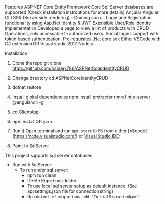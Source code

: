 Features
ASP.NET Core
Entity Framework Core
Sql Server databases are supported (Check installation instrcutions for more details)
Angular
Angular CLI
SSR (Server side rendering) - Coming soon...
Login and Registration functionality using Asp.Net Identity & JWT
Extensible User/Role identity implementation
Developed a page to view a list of products with CRUD Operations, only accessable to authorized users.
Social logins support with token based authentication.
Pre-requisites
.Net core sdk
Either VSCode with C# extension OR Visual studio 2017
Nodejs

Installation
1. Clone the repo
    git clone https://github.com/haidery786/ASPNetCoreIdentityCRUD
2. Change directory
    cd ASPNetCoreIdentityCRUD
3. dotnet restore
4. Install global dependencies
    npm install protractor rimraf http-server @angular/cli -g
5. cd ClientApp
6. npm install OR yarn
7. Run 
    i) Open terminal and run `npm start`
    ii) F5 from either [VScode] (https://code.visualstudio.com/) or [Visual Studio IDE](https://www.visualstudio.com/):

8. Point to SqlServer
    
This project supports sql server databases

* Run with SqlServer:
    * To run under sql server:
        * npm run clean
        * Delete `Migrations` folder
        * To use local sql server setup as default instance. (See appsettings.json file for connection string)
        * Run `dotnet ef migrations add "InitialMigrationName"`
